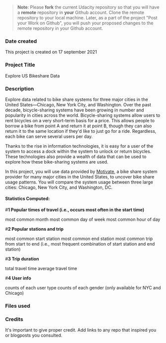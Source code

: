 >**Note**: Please **fork** the current Udacity repository so that you will have a **remote** repository in **your** Github account. Clone the remote repository to your local machine. Later, as a part of the project "Post your Work on Github", you will push your proposed changes to the remote repository in your Github account.

### Date created
This project is created on 17 september 2021

### Project Title
Explore US Bikeshare Data

### Description
Explore data related to bike share systems for three major cities in the United States—Chicago, New York City, and Washington.
Over the past decade, bicycle-sharing systems have been growing in number and popularity in cities across the world. Bicycle-sharing systems allow users to rent bicycles on a very short-term basis for a price. This allows people to borrow a bike from point A and return it at point B, though they can also return it to the same location if they'd like to just go for a ride. Regardless, each bike can serve several users per day.

Thanks to the rise in information technologies, it is easy for a user of the system to access a dock within the system to unlock or return bicycles. These technologies also provide a wealth of data that can be used to explore how these bike-sharing systems are used.

In this project, you will use data provided by [Motivate](https://www.motivateco.com/), a bike share system provider for many major cities in the United States, to uncover bike share usage patterns. You will compare the system usage between three large cities: Chicago, New York City, and Washington, DC.

#### Statistics Computed:
#**1 Popular times of travel (i.e., occurs most often in the start time)**

most common month
most common day of week
most common hour of day

#**2 Popular stations and trip**

most common start station
most common end station
most common trip from start to end (i.e., most frequent combination of start station and end station)

#**3 Trip duration**

total travel time
average travel time

#**4 User info**

counts of each user type
counts of each gender (only available for NYC and Chicago)



### Files used


### Credits
It's important to give proper credit. Add links to any repo that inspired you or blogposts you consulted.

